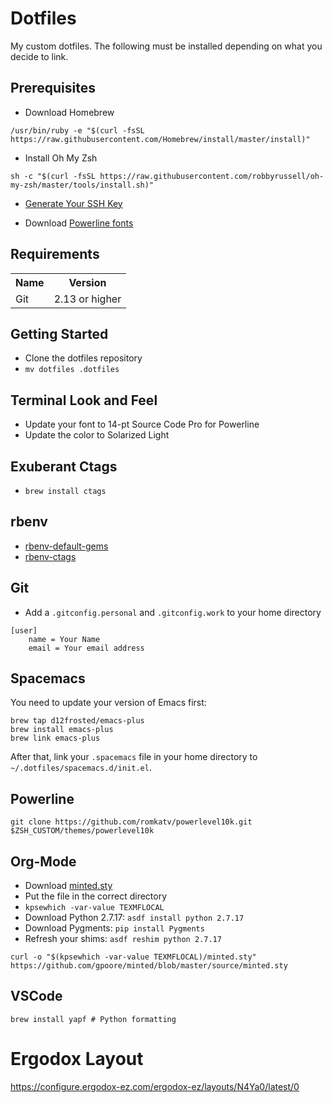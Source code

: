 # Dotfiles

My custom dotfiles. The following must be installed depending on what you decide to link.

## Prerequisites

* Download Homebrew

```
/usr/bin/ruby -e "$(curl -fsSL https://raw.githubusercontent.com/Homebrew/install/master/install)"
```

* Install Oh My Zsh

```
sh -c "$(curl -fsSL https://raw.githubusercontent.com/robbyrussell/oh-my-zsh/master/tools/install.sh)"
```

* [Generate Your SSH Key](https://help.github.com/en/articles/generating-a-new-ssh-key-and-adding-it-to-the-ssh-agent)

* Download [Powerline fonts](https://github.com/powerline/fonts)

## Requirements

<table>
  <tr>
    <th>Name</th>
    <th>Version</th>
  </tr>
  <tr>
    <td>Git</td>
    <td>2.13 or higher</td>
  </tr>
</table>

## Getting Started

* Clone the dotfiles repository
* `mv dotfiles .dotfiles`

## Terminal Look and Feel

* Update your font to 14-pt Source Code Pro for Powerline
* Update the color to Solarized Light

## Exuberant Ctags

* ```brew install ctags```

## rbenv

* [rbenv-default-gems](https://github.com/rbenv/rbenv-default-gems)
* [rbenv-ctags](https://github.com/tpope/rbenv-ctags)

## Git

* Add a `.gitconfig.personal` and `.gitconfig.work` to your home directory

```
[user]
    name = Your Name
    email = Your email address
```

## Spacemacs

You need to update your version of Emacs first:

```
brew tap d12frosted/emacs-plus
brew install emacs-plus
brew link emacs-plus
```

After that, link your `.spacemacs` file in your home directory to `~/.dotfiles/spacemacs.d/init.el`.

## Powerline

```
git clone https://github.com/romkatv/powerlevel10k.git $ZSH_CUSTOM/themes/powerlevel10k
```

## Org-Mode

* Download [minted.sty](https://github.com/gpoore/minted/blob/master/source/minted.sty)
* Put the file in the correct directory
* `kpsewhich -var-value TEXMFLOCAL`
* Download Python 2.7.17: `asdf install python 2.7.17`
* Download Pygments: `pip install Pygments`
* Refresh your shims: `asdf reshim python 2.7.17`

```
curl -o "$(kpsewhich -var-value TEXMFLOCAL)/minted.sty" https://github.com/gpoore/minted/blob/master/source/minted.sty
```

## VSCode

```
brew install yapf # Python formatting
```

# Ergodox Layout

https://configure.ergodox-ez.com/ergodox-ez/layouts/N4Ya0/latest/0
